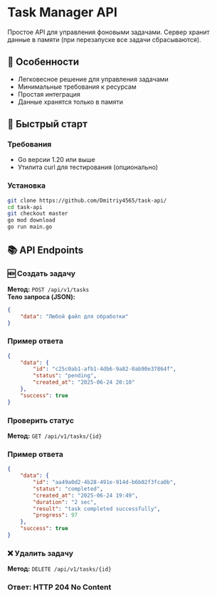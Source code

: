 # Task Manager API

Простое API для управления фоновыми задачами. Сервер хранит данные в памяти (при перезапуске все задачи сбрасываются).

## 📌 Особенности
- Легковесное решение для управления задачами
- Минимальные требования к ресурсам
- Простая интеграция
- Данные хранятся только в памяти

## 🚀 Быстрый старт

### Требования
- Go версии 1.20 или выше
- Утилита curl для тестирования (опционально)

### Установка
```bash
git clone https://github.com/Dmitriy4565/task-api/
cd task-api
git checkout master
go mod download
go run main.go
```
## 📚 API Endpoints
### 🆕 Создать задачу
**Метод:** `POST /api/v1/tasks`  
**Тело запроса (JSON):**
```json
{
    "data": "Любой файл для обработки"
}
```
### Пример ответа
```json
{
    "data": {
        "id": "c25c0ab1-afb1-4db6-9a82-0ab90e37864f",
        "status": "pending",
        "created_at": "2025-06-24 20:10"
    },
    "success": true
}
```
### Проверить статус
**Метод:** `GET /api/v1/tasks/{id}`  
### Пример ответа
```json
{
    "data": {
        "id": "aa49a0d2-4b28-491e-914d-b6b02f3fca0b",
        "status": "completed",
        "created_at": "2025-06-24 19:49",
        "duration": "2 sec",
        "result": "task completed successfully",
        "progress": 97
    },
    "success": true
}
```
### ❌ Удалить задачу
**Метод:** `DELETE /api/v1/tasks/{id}`  
### Ответ: HTTP 204 No Content
